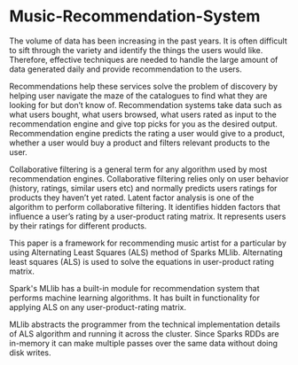 # Music-Recommendation-System

The volume of data has been increasing in the past years. It is often difficult to sift through the variety and identify the things the users would like. Therefore, effective techniques are needed to handle the large amount of data generated daily and provide recommendation to the users. 

Recommendations help these services solve the problem of discovery by helping user navigate the maze of the catalogues to find what they are looking for but don’t know of. Recommendation systems take data such as what users bought, what users browsed, what users rated as input to the recommendation engine and give top picks for you as the desired output. Recommendation engine predicts the rating a user would give to a product, whether a user would buy a product and filters relevant products to the user. 

Collaborative filtering is a general term for any algorithm used by most recommendation engines. Collaborative filtering relies only on user behavior (history, ratings, similar users etc) and normally predicts users ratings for products they haven’t yet rated. Latent factor analysis is one of the algorithm to perform collaborative filtering. It identifies hidden factors that influence a user’s rating by a user-product rating matrix. It represents users by their ratings for different products. 

This paper is a framework for recommending music artist for a particular by using Alternating Least Squares (ALS) method of Sparks MLlib. Alternating least squares (ALS) is used to solve the equations in user-product rating matrix. 

Spark's MLlib has a built-in module for recommendation system that performs machine learning algorithms. It has built in functionality for applying ALS on any user-product-rating matrix. 

MLlib abstracts the programmer from the technical implementation details of ALS algorithm and running it across the cluster. Since Sparks RDDs are in-memory it can make multiple passes over the same data without doing disk writes.
